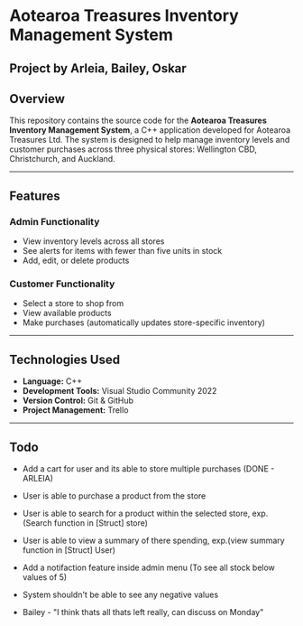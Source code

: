 # Aotearoa Treasures Inventory Management System
## Project by Arleia, Bailey, Oskar
## Overview

This repository contains the source code for the **Aotearoa Treasures Inventory Management System**, a C++ application developed for Aotearoa Treasures Ltd. The system is designed to help manage inventory levels and customer purchases across three physical stores: Wellington CBD, Christchurch, and Auckland.

---

## Features

### Admin Functionality
- View inventory levels across all stores
- See alerts for items with fewer than five units in stock
- Add, edit, or delete products


### Customer Functionality
- Select a store to shop from
- View available products
- Make purchases (automatically updates store-specific inventory)

---

## Technologies Used

- **Language:** C++
- **Development Tools:** Visual Studio Community 2022
- **Version Control:** Git & GitHub
- **Project Management:** Trello

---

## Todo

- Add a cart for user and its able to store multiple purchases (DONE - ARLEIA)
- User is able to purchase a product from the store
- User is able to search for a product within the selected store, exp.(Search function in [Struct] store)
- User is able to view a summary of there spending, exp.(view summary function in [Struct] User)
- Add a notifaction feature inside admin menu (To see all stock below values of 5)
- System shouldn't be able to see any negative values
  
- Bailey - "I think thats all thats left really, can discuss on Monday"

